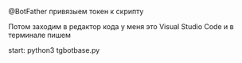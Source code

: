 @BotFather привязыем токен к скрипту

Потом заходим в редактор кода у меня это Visual Studio Code и в терминале пишем 

start: python3 tgbotbase.py
